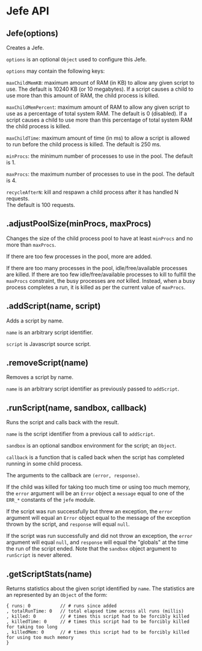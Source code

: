 # Jefe API

## Jefe(options)

Creates a Jefe.

`options` is an optional `Object` used to configure this Jefe.  

`options` may contain the following keys:

`maxChildMemKB`: maximum amount of RAM (in KB) to allow any given script to
use.  The default is 10240 KB (or 10 megabytes).  If a script causes a child to
use more than this amount of RAM, the child process is killed.

`maxChildMemPercent`: maximum amount of RAM to allow any given script to use as
a percentage of total system RAM.  The default is 0 (disabled).  If a script
causes a child to use more than this percentage of total system RAM the child
process is killed.

`maxChildTime`: maximum amount of time (in ms) to allow a script is allowed to
run before the child process is killed. The default is 250 ms.

`minProcs`: the minimum number of processes to use in the pool.  The default is 1.

`maxProcs`: the maximum number of processes to use in the pool.  The default is 4.

`recycleAfterN`: kill and respawn a child process after it has handled N requests.  
The default is 100 requests.

## .adjustPoolSize(minProcs, maxProcs)

Changes the size of the child process pool to have at least `minProcs` and no
more than `maxProcs`.

If there are too few processes in the pool, more are added.

If there are too many processes in the pool, idle/free/available processes are
killed.  If there are too few idle/free/available processes to kill to fulfill
the `maxProcs` constraint, the busy processes are *not* killed.  Instead, when
a busy process completes a run, it is killed as per the current value of
`maxProcs`.

## .addScript(name, script)

Adds a script by name.

`name` is an arbitrary script identifier.

`script` is Javascript source script.

## .removeScript(name)

Removes a script by name.

`name` is an arbitrary script identifier as previously passed to `addScript`.

## .runScript(name, sandbox, callback)

Runs the script and calls back with the result.

`name` is the script identifier from a previous call to `addScript`.

`sandbox` is an optional sandbox environment for the script; an `Object`.

`callback` is a function that is called back when the script has completed
running in some child process.  

The arguments to the callback are `(error, response)`.  

If the child was killed for taking too much time or using too much memory, the
`error` argument will be an `Error` object a `message` equal to one of the
`ERR_*` constants of the `jefe` module.

If the script was run successfully but threw an exception, the `error` argument
will equal an `Error` object equal to the message of the exception thrown by
the script, and `response` will equal `null`.

If the script was run successfully and did not throw an exception, the `error`
argument will equal `null`, and `response` will equal the "globals" at the time
the run of the script ended.  Note that the `sandbox` object argument to
`runScript` is never altered.

## .getScriptStats(name)

Returns statistics about the given script identified by `name`.  The statistics are
an represented by an `Object` of the form:

    { runs: 0           // # runs since added
    , totalRunTime: 0   // total elapsed time across all runs (millis)
    , killed: 0         // # times this script had to be forcibly killed
    , killedTime: 0     // # times this script had to be forcibly killed for taking too long
    , killedMem: 0      // # times this script had to be forcibly killed for using too much memory
    }

